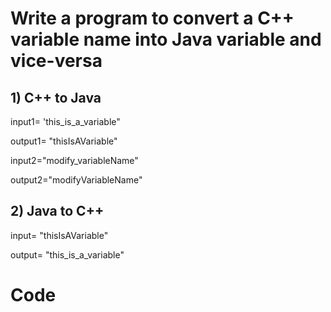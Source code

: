 # Write a program to convert a C++ variable name into Java variable and vice-versa

## 1) C++ to Java

input1= 'this_is_a_variable"

output1= "thisIsAVariable"

input2="modify_variableName"

output2="modifyVariableName"



## 2) Java to C++

input= "thisIsAVariable"

output= "this_is_a_variable"

# Code

